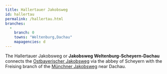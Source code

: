 ```yaml
---
title: Hallertauer Jakobsweg
id: hallertau
permalink: /hallertau.html
branches:
  -
    branch: 0
    towns: "Weltenburg,Dachau"
    mapagencies: d
---
```


The Hallertauer Jakobsweg or **Jakobsweg Weltenburg-Scheyern-Dachau** connects the [Ostbayerischer Jakobsweg][0] via the abbey of Scheyern with the Freising branch of the [Münchner Jakobsweg][1] near Dachau.

[0]: ostbayern.html
[1]: munich.html
